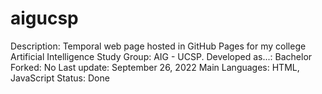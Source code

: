 # aigucsp

Description: Temporal web page hosted in GitHub Pages for my college Artificial Intelligence Study Group: AIG - UCSP.
Developed as...: Bachelor
Forked: No
Last update: September 26, 2022
Main Languages: HTML, JavaScript
Status: Done